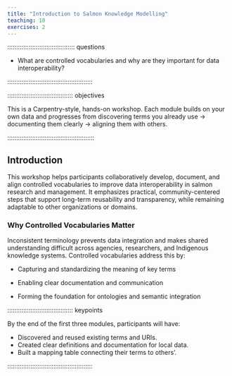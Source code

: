 ```yaml
---
title: "Introduction to Salmon Knowledge Modelling"
teaching: 10
exercises: 2
---
```


:::::::::::::::::::::::::::::::::::::: questions 

-   What are controlled vocabularies and why are they important for data interoperability?

::::::::::::::::::::::::::::::::::::::::::::::::

::::::::::::::::::::::::::::::::::::: objectives

This is a Carpentry-style, hands-on workshop. Each module builds on your own data and progresses from discovering terms you already use → documenting them clearly → aligning them with others.

:::::::::::::::::::::::::::::::::::::::::::::::::

## Introduction

This workshop helps participants collaboratively develop, document, and align controlled vocabularies to improve data interoperability in salmon research and management. It emphasizes practical, community-centered steps that support long-term reusability and transparency, while remaining adaptable to other organizations or domains.

### Why Controlled Vocabularies Matter

Inconsistent terminology prevents data integration and makes shared understanding difficult across agencies, researchers, and Indigenous knowledge systems. Controlled vocabularies address this by:

-   Capturing and standardizing the meaning of key terms

-   Enabling clear documentation and communication

-   Forming the foundation for ontologies and semantic integration


::::::::::::::::::::::::::::::::::::: keypoints 

By the end of the first three modules, participants will have:  

- Discovered and reused existing terms and URIs.
- Created clear definitions and documentation for local data.
- Built a mapping table connecting their terms to others’.

::::::::::::::::::::::::::::::::::::::::::::::::
